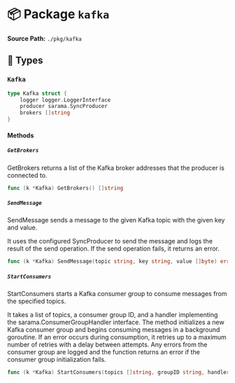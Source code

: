 # 📦 Package `kafka`

**Source Path:** `./pkg/kafka`

## 🧩 Types

### `Kafka`

```go
type Kafka struct {
	logger logger.LoggerInterface
	producer sarama.SyncProducer
	brokers []string
}
```

#### Methods

##### `GetBrokers`

GetBrokers returns a list of the Kafka broker addresses that the producer is connected to.

```go
func (k *Kafka) GetBrokers() []string
```

##### `SendMessage`

SendMessage sends a message to the given Kafka topic with the given key and value.

It uses the configured SyncProducer to send the message and logs the result of the send operation.
If the send operation fails, it returns an error.

```go
func (k *Kafka) SendMessage(topic string, key string, value []byte) error
```

##### `StartConsumers`

StartConsumers starts a Kafka consumer group to consume messages from the specified topics.

It takes a list of topics, a consumer group ID, and a handler implementing the sarama.ConsumerGroupHandler interface.
The method initializes a new Kafka consumer group and begins consuming messages in a background goroutine.
If an error occurs during consumption, it retries up to a maximum number of retries with a delay between attempts.
Any errors from the consumer group are logged and the function returns an error if the consumer group initialization fails.

```go
func (k *Kafka) StartConsumers(topics []string, groupID string, handler sarama.ConsumerGroupHandler) error
```

